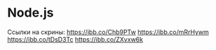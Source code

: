 # Node.js
Ссылки на скрины:
https://ibb.co/Chb9PTw
https://ibb.co/mRrHywm
https://ibb.co/tDsD3Tc
https://ibb.co/ZXvxw6k

